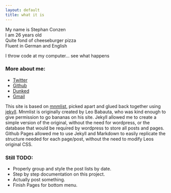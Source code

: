 ```yaml
---
layout: default
title: what it is
---
```


My name is Stephan Conzen   
I am 26 years old  
Quite fond of cheeseburger pizza  
Fluent in German and English  

I throw code at my computer... see what happens  

### More about me:

+ [Twitter](http://twitter.com/sconzen)  
+ [Github](http://github.com/sconzen)  
+ [Dunked](http://sconzen.dunked.com)  
+ [Gmail](mailto:sconzen@gmail.com)

This site is based on [mnmlist](http://mnmlist.com), picked apart and glued back together using [jekyll](http://jekyllrb.com/).
Mnmlist is originally created by Leo Babauta, who was kind enough to give permission to go bananas on his site. Jekyll allowed me to create a simple version of the original, without the need for wordpress, or the database that would be required by wordpress to store all posts and pages.
Github Pages allowed me to use Jekyll and Markdown to easily replicate the structure needed for each page/post, without the need to modify Leos original CSS.

### Still TODO:

+ Properly group and style the post lists by date.
+ Step by step documentation on this project.
+ Actually post something.
+ Finish Pages for bottom menu.  